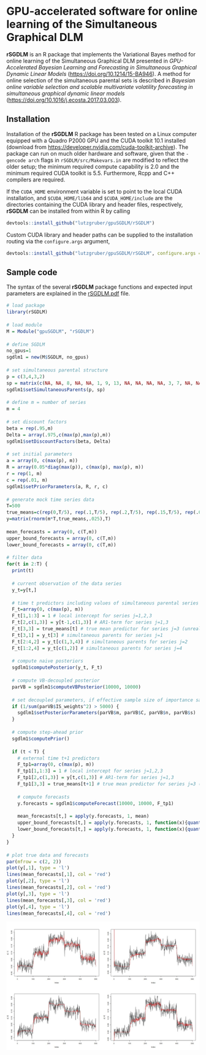 # GPU-accelerated software for online learning of the Simultaneous Graphical DLM

**rSGDLM** is an R package that implements the Variational Bayes method for online learning of the Simultaneous Graphical DLM presented in *GPU-Accelerated Bayesian Learning and Forecasting in Simultaneous Graphical Dynamic Linear Models* (https://doi.org/10.1214/15-BA946). A method for online selection of the simultaneous parental sets is described in *Bayesian online variable selection and scalable multivariate volatility forecasting in simultaneous graphical dynamic linear models* (https://doi.org/10.1016/j.ecosta.2017.03.003).

## Installation

Installation of the **rSGDLM** R package has been tested on a Linux computer equipped with a Quadro P2000 GPU and the CUDA toolkit 10.1 installed (download from https://developer.nvidia.com/cuda-toolkit-archive). The package can run on much older hardware and software, given that the `-gencode arch` flags in `rSGDLM/src/Makevars.in` are modified to reflect the older setup; the minimum required compute capability is 2.0 and the minimum required CUDA toolkit is 5.5. Furthermore, Rcpp and C++ compilers are required.

If the `CUDA_HOME` environment variable is set to point to the local CUDA installation, and `$CUDA_HOME/lib64` and `$CUDA_HOME/include` are the directories containing the CUDA library and header files, respectively, **rSGDLM** can be installed from within R by calling

```r
devtools::install_github("lutzgruber/gpuSGDLM/rSGDLM") 
```

Custom CUDA library and header paths can be supplied to the installation routing via the `configure.args` argument,

```r
devtools::install_github("lutzgruber/gpuSGDLM/rSGDLM", configure.args = list(rSGDLM = c("--with-cuda-lib=CUDA_LIB_DIR", "--with-cuda-include=CUDA_INC_DIR"))) 
```

## Sample code

The syntax of the several **rSGDLM** package functions and expected input parameters are explained in the [rSGDLM.pdf](rSGDLM.pdf) file.

```r
# load package
library(rSGDLM)

# load module
M = Module("gpuSGDLM", "rSGDLM")

# define SGDLM
no_gpus=1
sgdlm1 = new(M$SGDLM, no_gpus)

# set simultaneous parental structure
p = c(3,4,3,2)
sp = matrix(c(NA, NA, 8, NA, NA, 1, 9, 13, NA, NA, NA, NA, 3, 7, NA, NA), max(p))
sgdlm1$setSimultaneousParents(p, sp)

# define m = number of series
m = 4

# set discount factors
beta = rep(.95,m)
Delta = array(.975,c(max(p),max(p),m))
sgdlm1$setDiscountFactors(beta, Delta)

# set initial parameters
a = array(0, c(max(p), m))
R = array(0.05*diag(max(p)), c(max(p), max(p), m))
r = rep(1, m)
c = rep(.01, m)
sgdlm1$setPriorParameters(a, R, r, c)

# generate mock time series data
T=500
true_means=c(rep(0,T/5), rep(.1,T/5), rep(.2,T/5), rep(.15,T/5), rep(.05,T/5))
y=matrix(rnorm(m*T,true_means,.025),T)

mean_forecasts = array(0, c(T,m))
upper_bound_forecasts = array(0, c(T,m))
lower_bound_forecasts = array(0, c(T,m))

# filter data
for(t in 2:T) {
  print(t)

  # current observation of the data series
  y_t=y[t,]
  
  # time t predictors including values of simultaneous parental series
  F_t=array(0, c(max(p), m))
  F_t[1,1:3] = 1 # local intercept for series j=1,2,3
  F_t[2,c(1,3)] = y[t-1,c(1,3)] # AR1-term for series j=1,3
  F_t[3,3] = true_means[t] # true mean predictor for series j=3 (unrealistic in practice!)
  F_t[3,1] = y_t[3] # simultaneous parents for series j=1
  F_t[2:4,2] = y_t[c(1,3,4)] # simultaneous parents for series j=2
  F_t[1:2,4] = y_t[c(1,2)] # simultaneous parents for series j=4
  
  # compute naive posteriors
  sgdlm1$computePosterior(y_t, F_t)
  
  # compute VB-decoupled posterior
  parVB = sgdlm1$computeVBPosterior(10000, 10000)
  
  # set decoupled parameters, if effective sample size of importance sample is greater than 5000
  if (1/sum(parVB$IS_weights^2) > 5000) {
    sgdlm1$setPosteriorParameters(parVB$m, parVB$C, parVB$n, parVB$s)
  }
  
  # compute step-ahead prior
  sgdlm1$computePrior()
  
  if (t < T) {
    # external time t+1 predictors 
    F_tp1=array(0, c(max(p), m))
    F_tp1[1,1:3] = 1 # local intercept for series j=1,2,3
    F_tp1[2,c(1,3)] = y[t,c(1,3)] # AR1-term for series j=1,3
    F_tp1[3,3] = true_means[t+1] # true mean predictor for series j=3 (unrealistic in practice!)
  
    # compute forecasts 
    y.forecasts = sgdlm1$computeForecast(10000, 10000, F_tp1)
  
    mean_forecasts[t,] = apply(y.forecasts, 1, mean)
    upper_bound_forecasts[t,] = apply(y.forecasts, 1, function(x){quantile(x, .95)})
    lower_bound_forecasts[t,] = apply(y.forecasts, 1, function(x){quantile(x, .05)})
  }
}

# plot true data and forecasts
par(mfrow = c(2, 2))
plot(y[,1], type = 'l')
lines(mean_forecasts[,1], col = 'red')
plot(y[,2], type = 'l')
lines(mean_forecasts[,2], col = 'red')
plot(y[,3], type = 'l')
lines(mean_forecasts[,3], col = 'red')
plot(y[,4], type = 'l')
lines(mean_forecasts[,4], col = 'red')
```
![Forecast and observed data](README-plot1.jpg)
